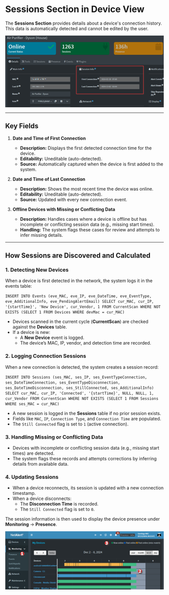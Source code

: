 # Sessions Section in Device View

The **Sessions Section** provides details about a device's connection history. This data is automatically detected and cannot be edited by the user.

 ![Session info](./img/SESSION_INFO/DeviceDetails_SessionInfo.png)

---

## Key Fields

1. **Date and Time of First Connection**
   - **Description:** Displays the first detected connection time for the device.
   - **Editability:** Uneditable (auto-detected).
   - **Source:** Automatically captured when the device is first added to the system.

2. **Date and Time of Last Connection**
   - **Description:** Shows the most recent time the device was online.
   - **Editability:** Uneditable (auto-detected).
   - **Source:** Updated with every new connection event.

3. **Offline Devices with Missing or Conflicting Data**
   - **Description:** Handles cases where a device is offline but has incomplete or conflicting session data (e.g., missing start times).
   - **Handling:** The system flags these cases for review and attempts to infer missing details.

---

## How Sessions are Discovered and Calculated

### 1. Detecting New Devices
When a device is first detected in the network, the system logs it in the events table:

`INSERT INTO Events (eve_MAC, eve_IP, eve_DateTime, eve_EventType, eve_AdditionalInfo, eve_PendingAlertEmail) SELECT cur_MAC, cur_IP, '{startTime}', 'New Device', cur_Vendor, 1 FROM CurrentScan WHERE NOT EXISTS (SELECT 1 FROM Devices WHERE devMac = cur_MAC)`

- Devices scanned in the current cycle (**CurrentScan**) are checked against the **Devices** table.
- If a device is new:
  - A **New Device** event is logged.
  - The device’s MAC, IP, vendor, and detection time are recorded.

### 2. Logging Connection Sessions
When a new connection is detected, the system creates a session record:

`INSERT INTO Sessions (ses_MAC, ses_IP, ses_EventTypeConnection, ses_DateTimeConnection, ses_EventTypeDisconnection, ses_DateTimeDisconnection, ses_StillConnected, ses_AdditionalInfo) SELECT cur_MAC, cur_IP, 'Connected', '{startTime}', NULL, NULL, 1, cur_Vendor FROM CurrentScan WHERE NOT EXISTS (SELECT 1 FROM Sessions WHERE ses_MAC = cur_MAC)`

- A new session is logged in the **Sessions** table if no prior session exists.
- Fields like `MAC`, `IP`, `Connection Type`, and `Connection Time` are populated.
- The `Still Connected` flag is set to `1` (active connection).

### 3. Handling Missing or Conflicting Data
- Devices with incomplete or conflicting session data (e.g., missing start times) are detected.
- The system flags these records and attempts corrections by inferring details from available data.

### 4. Updating Sessions
- When a device reconnects, its session is updated with a new connection timestamp.
- When a device disconnects:
  - The **Disconnection Time** is recorded.
  - The `Still Connected` flag is set to `0`.

The session information is then used to display the device presence under **Monitoring** -> **Presence**.

![Monitoring Device Presence](./img/SESSION_INFO/Monitoring_Presence.png)



